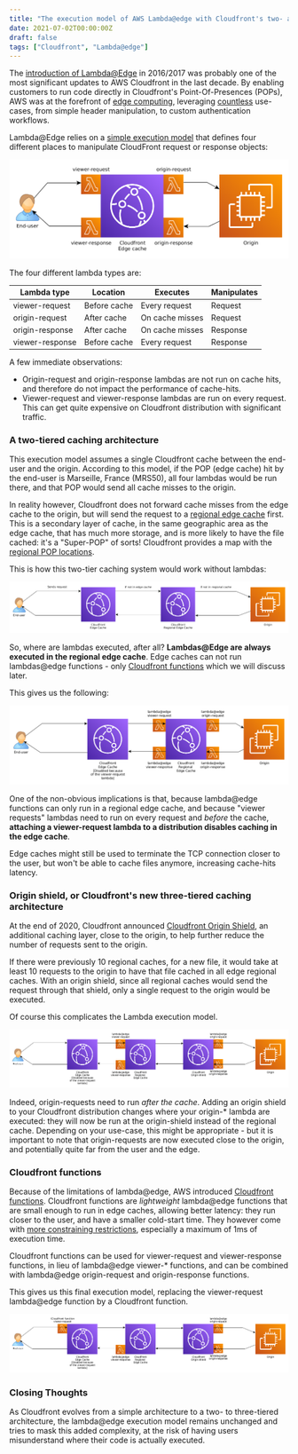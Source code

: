 ```yaml
---
title: "The execution model of AWS Lambda@edge with Cloudfront's two- and three-tiered architecture"
date: 2021-07-02T00:00:00Z
draft: false
tags: ["Cloudfront", "Lambda@edge"]
---
```


The [introduction of Lambda@Edge](https://aws.amazon.com/about-aws/whats-new/2016/12/introducing-lambda-at-edge-in-preview-run-lambda-function-at-aws-edge-locations-closest-to-your-users/)
in 2016/2017 was probably one of the most significant updates to AWS Cloudfront in the last decade. By enabling
customers to run code directly in Cloudfront's Point-Of-Presences (POPs), AWS was at the forefront of
[edge computing](https://en.wikipedia.org/wiki/Edge_computing), leveraging
[countless](https://aws.amazon.com/blogs/networking-and-content-delivery/category/networking-content-delivery/lambdaedge/)
use-cases, from simple header manipulation, to custom authentication workflows. 

Lambda@Edge relies on a [simple execution model](https://docs.aws.amazon.com/lambda/latest/dg/lambda-edge.html) that
defines four different places to manipulate CloudFront request or response objects:

![Lambda@Edge execution model](/assets/lambda-edge-simple.png)

The four different lambda types are:

| Lambda type     | Location     | Executes         | Manipulates |
| --------------- | ------------ | ---------------- | ------------|
| viewer-request  | Before cache | Every request    | Request     |
| origin-request  | After cache  | On cache misses  | Request     |
| origin-response | After cache  | On cache misses  | Response    |
| viewer-response | Before cache | Every request    | Response    |

A few immediate observations:
 * Origin-request and origin-response lambdas are not run on cache hits, and therefore do not impact the performance
 of cache-hits.
 * Viewer-request and viewer-response lambdas are run on every request. This can get quite expensive on Cloudfront
 distribution with significant traffic.

### A two-tiered caching architecture

This execution model assumes a single Cloudfront cache between the end-user and the origin. According to this model,
if the POP (edge cache) hit by the end-user is Marseille, France (MRS50), all four lambdas would be run there,
and that POP would send all cache misses to the origin.

In reality however, Cloudfront does not forward cache misses from the edge cache to the origin, but will send the
request to a [regional edge cache](https://docs.aws.amazon.com/AmazonCloudFront/latest/DeveloperGuide/HowCloudFrontWorks.html#CloudFrontRegionaledgecaches)
first. This is a secondary layer of cache, in the same geographic area as the edge cache, that has much more storage,
and is more likely to have the file cached: it's a "Super-POP" of sorts! Cloudfront provides a map with the
[regional POP locations](https://aws.amazon.com/cloudfront/features/).

This is how this two-tier caching system would work without lambdas:

![Cloudfront 2-tier architecture](/assets/lambda-edge-2-tier-no-lambda.png)

So, where are lambdas executed, after all? **Lambdas@Edge are always executed in the regional edge cache**. Edge
caches can not run lambdas@edge functions - only [Cloudfront functions](https://aws.amazon.com/blogs/aws/introducing-cloudfront-functions-run-your-code-at-the-edge-with-low-latency-at-any-scale/)
which we will discuss later.

This gives us the following:

![Cloudfront 2-tier architecture](/assets/lambda-edge-2-tier-with-lambda.png)

One of the non-obvious implications is that, because lambda@edge functions can only run in a regional edge cache, and
because "viewer requests" lambdas need to run on every request and *before* the cache, **attaching a viewer-request
lambda to a distribution disables caching in the edge cache**.

Edge caches might still be used to terminate the TCP connection closer to the user, but won't be able to cache files
anymore, increasing cache-hits latency.

### Origin shield, or Cloudfront's new three-tiered caching architecture

At the end of 2020, Cloudfront announced [Cloudfront Origin Shield](https://aws.amazon.com/about-aws/whats-new/2020/10/announcing-amazon-cloudfront-origin-shield/),
an additional caching layer, close to the origin, to help further reduce the number of requests sent to the origin.

If there were previously 10 regional caches, for a new file, it would take at least 10 requests to the origin
to have that file cached in all edge regional caches. With an origin shield, since all regional
caches would send the request through that shield, only a single request to the origin would be executed.

Of course this complicates the Lambda execution model.

![Cloudfront 3-tier architecture](/assets/lambda-edge-3-tier-with-lambda.png)

Indeed, origin-requests need to run *after the cache*. Adding an origin shield to your Cloudfront distribution
changes where your origin-* lambda are executed: they will now be run at the origin-shield instead of the
regional cache. Depending on your use-case, this might be appropriate - but it is important to note that
origin-requests are now executed close to the origin, and potentially quite far from the user and the edge.

### Cloudfront functions

Because of the limitations of lambda@edge, AWS introduced [Cloudfront functions](https://aws.amazon.com/blogs/aws/introducing-cloudfront-functions-run-your-code-at-the-edge-with-low-latency-at-any-scale/).
Cloudfront functions are *lightweight* lambda@edge functions that are small enough to run in edge caches, allowing
better latency: they run closer to the user, and have a smaller cold-start time. They however come with [more
constraining restrictions](https://docs.aws.amazon.com/AmazonCloudFront/latest/DeveloperGuide/edge-functions-restrictions.html),
especially a maximum of 1ms of execution time.

Cloudfront functions can be used for viewer-request and viewer-response functions, in lieu of lambda@edge viewer-*
functions, and can be combined with lambda@edge origin-request and origin-response functions.

This gives us this final execution model, replacing the viewer-request lambda@edge function by a Cloudfront function.

![Cloudfront 3-tier architecture with Cloudfront function](/assets/lambda-edge-3-tier-with-function.png)

### Closing Thoughts

As Cloudfront evolves from a simple architecture to a two- to three-tiered architecture, the lambda@edge execution
model remains unchanged and tries to mask this added complexity, at the risk of having users misunderstand where
their code is actually executed.
